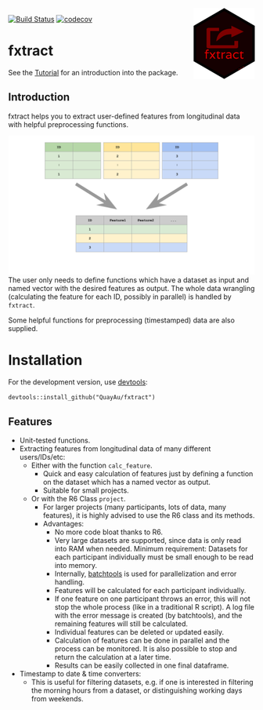 <img align="right" src="https://raw.githubusercontent.com/quayau/fxtract/master/man/figures/hexagon.svg?sanitize=true" width="125px">

[![Build Status](https://travis-ci.org/QuayAu/fxtract.svg?branch=master)](https://travis-ci.org/QuayAu/fxtract)
[![codecov](https://codecov.io/gh/QuayAu/fxtract/branch/master/graph/badge.svg)](https://codecov.io/gh/QuayAu/fxtract)

# fxtract 
See the [Tutorial](https://quayau.github.io/fxtract/docs/index.html) for an introduction into the package.

## Introduction

fxtract helps you to extract user-defined features from longitudinal data with helpful preprocessing functions. 

![One dataset per ID](man/figures/fxtract_main.svg)
The user only needs to define functions which have a dataset as input and named vector with the desired features as output. The whole data wrangling (calculating the feature for each ID, possibly in parallel) is handled by `fxtract`. 

Some helpful functions for preprocessing (timestamped) data are also supplied.

# Installation
For the development version, use [devtools](https://cran.r-project.org/package=devtools):
```{R}
devtools::install_github("QuayAu/fxtract")
```
## Features

* Unit-tested functions.
* Extracting features from longitudinal data of many different users/IDs/etc:
    * Either with the function `calc_feature`.
        * Quick and easy calculation of features just by defining a function on the dataset which has a named vector as output.
        * Suitable for small projects.
    * Or with the R6 Class `project`.
        * For larger projects (many participants, lots of data, many features), it is highly advised to use the R6 class and its methods.
        * Advantages:
            * No more code bloat thanks to R6.
            * Very large datasets are supported, since data is only read into RAM when needed. Minimum requirement: Datasets for each participant individually must be small enough to be read into memory.
            * Internally, [batchtools](https://mllg.github.io/batchtools/articles/batchtools.html) is used for parallelization and error handling.
            * Features will be calculated for each participant individually.
            * If one feature on one participant throws an error, this will not stop the whole process (like in a traditional R script). A log file with the error message is created (by batchtools), and the remaining features will still be calculated. 
            * Individual features can be deleted or updated easily.
            * Calculation of features can be done in parallel and the process can be monitored. It is also possible to stop and return the calculation at a later time.
            * Results can be easily collected in one final dataframe.
* Timestamp to date & time converters:
    * This is useful for filtering datasets, e.g. if one is interested in filtering the morning hours from a dataset, or distinguishing working days from weekends.
